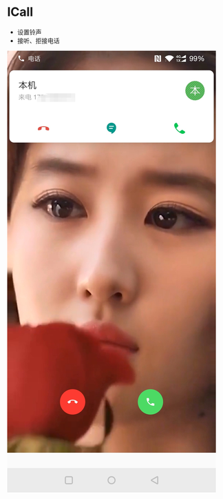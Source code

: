 # ICall


- 设置铃声
- 接听、拒接电话

![效果](https://github.com/CrazyGuizi/ICall/blob/master/img/Screenshot_2.jpg)
